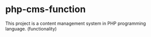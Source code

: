 # php-cms-function
This project is a content management system in PHP programming language. (functionality)
